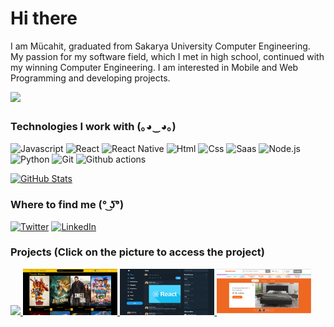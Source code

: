 <h1>Hi there</h1>

<p> I am Mücahit, graduated from Sakarya University Computer Engineering. My passion for my software field, which I met in high school, continued with my winning Computer Engineering. I am interested in Mobile and Web Programming and developing projects.</p>

![](https://komarev.com/ghpvc/?username=mucahit-sahin&color=green)
<h3>Technologies I work with (｡◕‿◕｡)</h3>
<p>
  
  <img alt="Javascript" src="https://img.shields.io/badge/JavaScript-323330?style=for-the-badge&logo=javascript&logoColor=F7DF" />
  <img alt="React" src="https://img.shields.io/badge/React-20232A?style=for-the-badge&logo=react&logoColor=61DAFB" />
  <img alt="React Native" src="https://img.shields.io/badge/React_Native-20232A?style=for-the-badge&logo=react&logoColor=61DAFB" />
  <img alt="Html" src="https://img.shields.io/badge/HTML5-E34F26?style=for-the-badge&logo=html5&logoColor=white" />
  <img alt="Css" src="https://img.shields.io/badge/CSS3-1572B6?style=for-the-badge&logo=css3&logoColor=white" />
  <img alt="Saas" src="https://img.shields.io/badge/Sass-CC6699?style=for-the-badge&logo=sass&logoColor=white" />
  <img alt="Node.js" src="https://img.shields.io/badge/Node.js-43853D?style=for-the-badge&logo=node.js&logoColor=white" />
  <img alt="Python" src="https://img.shields.io/badge/Python-3776AB?style=for-the-badge&logo=python&logoColor=white" />
  
  <img alt="Git" src="https://img.shields.io/badge/-Git-F05033?style=flat-square&logo=git&logoColor=white" />
  <img alt="Github actions" src="https://img.shields.io/badge/-Github_Actions-2088FF?style=flat-square&logo=github-actions&logoColor=white" />
  
</p>

[![GitHub Stats](https://github-readme-stats.vercel.app/api?username=mucahit-sahin&show_icons=true&theme=algolia&count_private=true)](https://bit.ly/2DRJEXJ)

<h3>Where to find me (° ͜ʖ͡°)</h3>
<p><a href="https://twitter.com/Mucahitsahin6" target="_blank"><img alt="Twitter" src="https://img.shields.io/badge/twitter-%231DA1F2.svg?&style=for-the-badge&logo=twitter&logoColor=white" /></a> <a href="https://www.linkedin.com/in/mucahitsahinn/" target="_blank"><img alt="LinkedIn" src="https://img.shields.io/badge/linkedin-%230077B5.svg?&style=for-the-badge&logo=linkedin&logoColor=white" /></a></p>

<h3>Projects (Click on the picture to access the project)</h3>
<p>
  <a href="https://github.com/mucahit-sahin/instagram-clone-react">   
    <img width="30%" src="https://raw.githubusercontent.com/mucahit-sahin/instagram-clone-react/master/img/Screenshot_3.png" />  
  </a>
  <a href="https://github.com/mucahit-sahin/react-with-typescript">
    <img width="30%" src="https://github.com/mucahit-sahin/react-with-typescript/raw/master/img/img1.png" />  
  </a>
   <a href="https://github.com/mucahit-sahin/twitter-web-clone-react">
    <img width="30%" src="https://raw.githubusercontent.com/mucahit-sahin/twitter-web-clone-react/master/img/home.png" />  
  </a>
   <a href="https://github.com/mucahit-sahin/hepsiburadaclone">
    <img width="30%" src="https://raw.githubusercontent.com/mucahit-sahin/hepsiburadaclone/master/img/Screenshot_1.png" />  
  </a>
</p>

